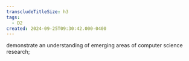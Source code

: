 ```yaml
---
transcludeTitleSize: h3
tags:
  - D2
created: 2024-09-25T09:30:42.000-0400
---
```

demonstrate an understanding of emerging areas of computer science research;
